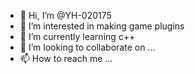 - 👋 Hi, I’m @YH-020175
- 👀 I’m interested in making game plugins
- 🌱 I’m currently learning c++
- 💞️ I’m looking to collaborate on ...
- 📫 How to reach me ...

<!---
YH-020175/YH-020175 is a ✨ special ✨ repository because its `README.md` (this file) appears on your GitHub profile.
You can click the Preview link to take a look at your changes.
--->
